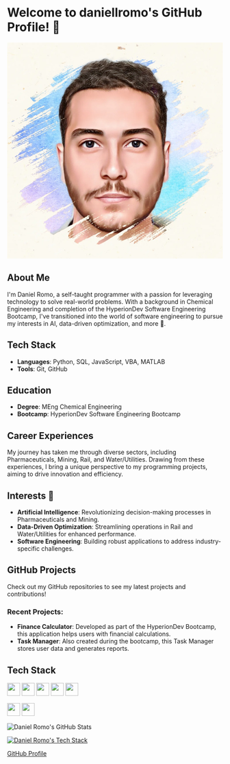 # Welcome to daniellromo's GitHub Profile! 👋
![Image Alt Text](https://github.com/daniellromo/daniellromo/blob/main/1B832742-B5B2-4072-B48B-CFBC77377721_1_105_c.jpeg?raw=true)

## About Me
I'm Daniel Romo, a self-taught programmer with a passion for leveraging technology to solve real-world problems. With a background in Chemical Engineering and completion of the HyperionDev Software Engineering Bootcamp, I've transitioned into the world of software engineering to pursue my interests in AI, data-driven optimization, and more 🌱.

## Tech Stack
- **Languages**: Python, SQL, JavaScript, VBA, MATLAB
- **Tools**: Git, GitHub

## Education
- **Degree**: MEng Chemical Engineering
- **Bootcamp**: HyperionDev Software Engineering Bootcamp

## Career Experiences
My journey has taken me through diverse sectors, including Pharmaceuticals, Mining, Rail, and Water/Utilities. Drawing from these experiences, I bring a unique perspective to my programming projects, aiming to drive innovation and efficiency.

## Interests 🔭
- **Artificial Intelligence**: Revolutionizing decision-making processes in Pharmaceuticals and Mining.
- **Data-Driven Optimization**: Streamlining operations in Rail and Water/Utilities for enhanced performance.
- **Software Engineering**: Building robust applications to address industry-specific challenges.

## GitHub Projects
Check out my GitHub repositories to see my latest projects and contributions!

### Recent Projects:
- **Finance Calculator**: Developed as part of the HyperionDev Bootcamp, this application helps users with financial calculations.
- **Task Manager**: Also created during the bootcamp, this Task Manager stores user data and generates reports.

## Tech Stack
<img src="https://simpleicons.org/icons/python.svg" width="30" height="30"> <img src="https://simpleicons.org/icons/sqlite.svg" width="30" height="30"> <img src="https://simpleicons.org/icons/javascript.svg" width="30" height="30"> <img src="https://simpleicons.org/icons/git.svg" width="30" height="30"> <img src="https://simpleicons.org/icons/github.svg" width="30" height="30">  

<img src="https://simpleicons.org/icons/apple.svg" width="30" height="30"> <img src="https://simpleicons.org/icons/visualstudiocode.svg" width="30" height="30">

![Daniel Romo's GitHub Stats](https://github-readme-stats.vercel.app/api?username=daniellromo&show_icons=true&theme=radical)

[![Daniel Romo's Tech Stack](https://github-readme-stats.vercel.app/api/top-langs/?username=daniellromo&layout=compact)](https://github.com/anuraghazra/github-readme-stats)


[GitHub Profile](https://github.com/daniellromo)
